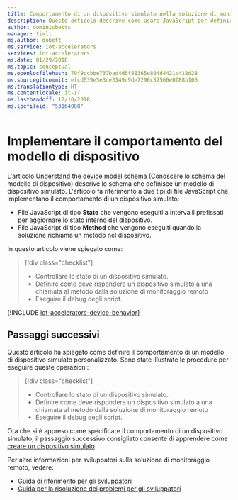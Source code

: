 ```yaml
---
title: Comportamento di un dispositivo simulato nella soluzione di monitoraggio remoto - Azure | Microsoft Docs
description: Questo articolo descrive come usare JavaScript per definire il comportamento di un dispositivo simulato nella soluzione di monitoraggio remoto.
author: dominicbetts
manager: timlt
ms.author: dobett
ms.service: iot-accelerators
services: iot-accelerators
ms.date: 01/29/2018
ms.topic: conceptual
ms.openlocfilehash: 70f9ccbbe737bad4d6f88365e804d4421c418d28
ms.sourcegitcommit: efcd039e5e3de3149c9de7296c57566e0f88b106
ms.translationtype: HT
ms.contentlocale: it-IT
ms.lasthandoff: 12/10/2018
ms.locfileid: "53164008"
---
```

# <a name="implement-the-device-model-behavior"></a>Implementare il comportamento del modello di dispositivo

L'articolo [Understand the device model schema](iot-accelerators-remote-monitoring-device-schema.md) (Conoscere lo schema del modello di dispositivo) descrive lo schema che definisce un modello di dispositivo simulato. L'articolo fa riferimento a due tipi di file JavaScript che implementano il comportamento di un dispositivo simulato:

- File JavaScript di tipo **State** che vengono eseguiti a intervalli prefissati per aggiornare lo stato interno del dispositivo.
- File JavaScript di tipo **Method** che vengono eseguiti quando la soluzione richiama un metodo nel dispositivo.

In questo articolo viene spiegato come:

>[!div class="checklist"]
> * Controllare lo stato di un dispositivo simulato.
> * Definire come deve rispondere un dispositivo simulato a una chiamata al metodo dalla soluzione di monitoraggio remoto
> * Eseguire il debug degli script.

[!INCLUDE [iot-accelerators-device-behavior](../../includes/iot-accelerators-device-behavior.md)]

## <a name="next-steps"></a>Passaggi successivi

Questo articolo ha spiegato come definire il comportamento di un modello di dispositivo simulato personalizzato. Sono state illustrate le procedure per eseguire queste operazioni:

<!-- Repeat task list from intro -->
>[!div class="checklist"]
> * Controllare lo stato di un dispositivo simulato.
> * Definire come deve rispondere un dispositivo simulato a una chiamata al metodo dalla soluzione di monitoraggio remoto
> * Eseguire il debug degli script.

Ora che si è appreso come specificare il comportamento di un dispositivo simulato, il passaggio successivo consigliato consente di apprendere come [creare un dispositivo simulato](iot-accelerators-remote-monitoring-create-simulated-device.md).

Per altre informazioni per sviluppatori sulla soluzione di monitoraggio remoto, vedere:

* [Guida di riferimento per gli sviluppatori](https://github.com/Azure/azure-iot-pcs-remote-monitoring-dotnet/wiki/Developer-Reference-Guide)
* [Guida per la risoluzione dei problemi per gli sviluppatori](https://github.com/Azure/azure-iot-pcs-remote-monitoring-dotnet/wiki/Developer-Troubleshooting-Guide)

<!-- Next tutorials in the sequence -->
